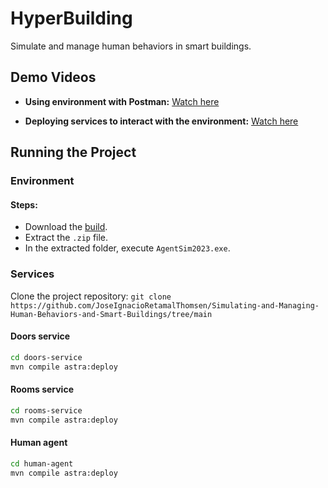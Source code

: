 # HyperBuilding

Simulate and manage human behaviors in smart buildings.

## Demo Videos

- **Using environment with Postman:** [Watch here](https://vimeo.com/858805518?share=copy)

- **Deploying services to interact with the environment:** [Watch here](https://vimeo.com/858806427?share=copy)

## Running the Project

### Environment

#### Steps:

- Download the [build](https://github.com/JoseIgnacioRetamalThomsen/Simulating-and-Managing-Human-Behaviors-and-Smart-Buildings/releases/download/0.0.1/simulation-win64.zip).
- Extract the `.zip` file.
- In the extracted folder, execute `AgentSim2023.exe`.

### Services 

Clone the project repository:
`git clone https://github.com/JoseIgnacioRetamalThomsen/Simulating-and-Managing-Human-Behaviors-and-Smart-Buildings/tree/main`

#### Doors service

```bash
cd doors-service
mvn compile astra:deploy
```

#### Rooms service

```bash
cd rooms-service
mvn compile astra:deploy
```

#### Human agent

```bash
cd human-agent
mvn compile astra:deploy
```
